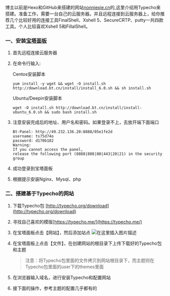 ﻿
博主以前是Hexo和GitHub来搭建的网站[nonniexie.cn](nonniexie.cn)的,这里介绍用Typecho来搭建。准备工作，需要一台自己的云服务器。并且远程连接到云服务器上，给你推荐几个比较好用的连接工具FinalShell、Xshell 5、SecureCRTP、putty一共四款工具。个人比较喜欢Xshell 5和FillalShell。
### 一、安装[宝塔面板](https://www.bt.cn/)
1. 首先远程连接云服务器
2. 在命令行输入:

     Centos安装脚本
     ```
    yum install -y wget && wget -O install.sh http://download.bt.cn/install/install_6.0.sh && sh install.sh
    ```
    Ubuntu/Deepin安装脚本
    ```
    wget -O install.sh http://download.bt.cn/install/install-ubuntu_6.0.sh && sudo bash install.sh
    ```
3. 注意安装完成后的地址、用户名和密码。如果登录不上，去放开端下面端口
    ```
    Bt-Panel: http://49.232.136.20:8888/05e1fe2d
    username: ts75d74o
    password: d170b182
    Warning:
    If you cannot access the panel, 
    release the following port (8888|888|80|443|20|21) in the security group
   ```

4. 成功登录到宝塔面板
5. 根据提示安装Nginx、Mysql、php


### 二、搭建基于Typecho的网站
1. 下载Typecho包 [http://typecho.org/download](http://typecho.org/download)
2. 寻找自己喜欢的模版[https://typecho.me/](https://typecho.me/)
3. 在宝塔面板点击【网站】，然后添加站点
![在这里插入图片描述](https://img-blog.csdnimg.cn/20200505002044131.png?x-oss-process=image/watermark,type_ZmFuZ3poZW5naGVpdGk,shadow_10,text_aHR0cHM6Ly9ibG9nLmNzZG4ubmV0L3FxXzQzNjMwODEw,size_16,color_FFFFFF,t_70)
4. 在宝塔面板上点击【文件】，在创建网站的根目录下上传下载好的Typecho包和主题
	>注意：将Typecho包里面的文件拷贝到网站根目录下，而主题则在Typecho包里面的user下的themes里面

5. 在浏览器输入域名，进行安装Typecho和配置网站
6. 接下面的操作，参考主题的配置几乎都有的


